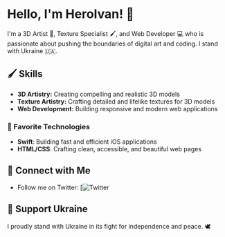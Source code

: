 # Hello, I'm HeroIvan! 👋

I'm a 3D Artist 🎨, Texture Specialist 🖌️, and Web Developer 💻 who is passionate about pushing the boundaries of digital art and coding. I stand with Ukraine 🇺🇦.

## 🖌️ Skills

- **3D Artistry:** Creating compelling and realistic 3D models
- **Texture Artistry:** Crafting detailed and lifelike textures for 3D models
- **Web Development:** Building responsive and modern web applications

### 📌 Favorite Technologies

- **Swift**: Building fast and efficient iOS applications
- **HTML/CSS**: Crafting clean, accessible, and beautiful web pages

## 🔗 Connect with Me

- Follow me on Twitter: [![Twitter](https://x.com/heroivaan/)

## 📣 Support Ukraine

I proudly stand with Ukraine in its fight for independence and peace. 🕊️

